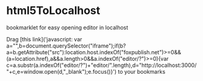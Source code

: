 # html5ToLocalhost
bookmarklet for easy opening editor in localhost

Drag [this link]('javascript: var a="",b=document.querySelector("iframe");if(b?a=b.getAttribute("src"):location.host.indexOf("foxpublish.net")>=0&&(a=location.href),a&&a.length>0&&a.indexOf("editor/?")>=0){var c=a.substr(a.indexOf("editor/?")+"editor/".length),d="http://localhost:3000/"+c,e=window.open(d,"_blank");e.focus()}') to your bookmarks
